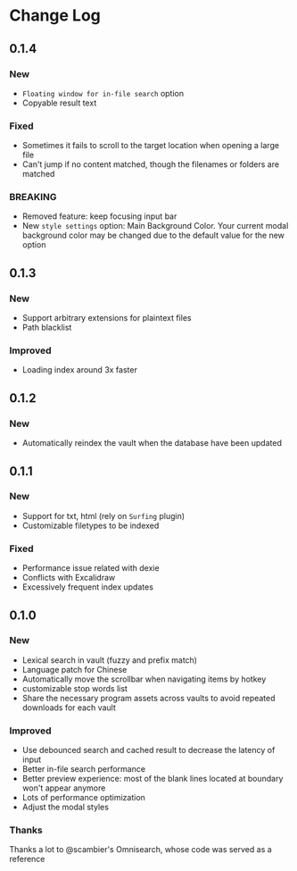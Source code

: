 # Change Log

## 0.1.4

### New

- `Floating window for in-file search` option
- Copyable result text

### Fixed

- Sometimes it fails to scroll to the target location when opening a large file
- Can't jump if no content matched, though the filenames or folders are matched

### BREAKING

- Removed feature: keep focusing input bar
- New `style settings` option: Main Background Color. Your current modal background color may be changed due to the default value for the new option

## 0.1.3

### New

- Support arbitrary extensions for plaintext files
- Path blacklist

### Improved

- Loading index around 3x faster

## 0.1.2

### New

- Automatically reindex the vault when the database have been updated


## 0.1.1

### New

- Support for txt, html (rely on `Surfing` plugin)
- Customizable filetypes to be indexed

### Fixed

- Performance issue related with dexie
- Conflicts with Excalidraw
- Excessively frequent index updates


## 0.1.0

### New

- Lexical search in vault (fuzzy and prefix match)
- Language patch for Chinese
- Automatically move the scrollbar when navigating items by hotkey
- customizable stop words list
- Share the necessary program assets across vaults to avoid repeated downloads for each vault

### Improved

- Use debounced search and cached result to decrease the latency of input
- Better in-file search performance
- Better preview experience: most of the blank lines located at boundary won't appear anymore
- Lots of performance optimization
- Adjust the modal styles


### Thanks

Thanks a lot to @scambier's Omnisearch, whose code was served as a reference